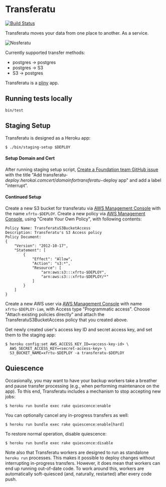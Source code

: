 # Transferatu

[![Build Status](https://travis-ci.org/heroku/transferatu.svg?branch=master)](https://travis-ci.org/heroku/transferatu)

Transferatu moves your data from one place to another. As a service.

![Nosferatu](shadow.jpg "Nosferatu")

Currently supported transfer methods:

 * postgres -> postgres
 * postgres -> S3
 * S3 -> postgres

Transferatu is a [pliny](https://github.com/interagent/pliny) app.

## Running tests locally

```
bin/test
```

## Staging Setup

Transferatu is designed as a Heroku app:

```console
$ ./bin/staging-setup $DEPLOY
```

#### Setup Domain and Cert

After running staging setup script,
[Create a Foundation team GitHub issue](https://github.com/heroku/foundation/issues/new)
with the title "Add transferatu-$deploy.herokai.com cert/domain for transferatu-$deploy app"
and add a label "interrupt".

#### Continued Setup

Create a new S3 bucket for transferatu via
[AWS Management Console](https://console.aws.amazon.com/s3/home) with the name `xfrtu-$DEPLOY`.
Create a new policy via [AWS Management Console](https://console.aws.amazon.com/iam/home?region=us-east-1#/policies),
using "Create Your Own Policy", with following contents:

```
Policy Name: TransferatuS3BucketAccess
Description: Transferatu's S3 Access policy
Policy Document:
{
    "Version": "2012-10-17",
    "Statement": [
        {
            "Effect": "Allow",
            "Action": "s3:*",
            "Resource": [
                "arn:aws:s3:::xfrtu-$DEPLOY",
                "arn:aws:s3:::xfrtu-$DEPLOY/*"
            ]
        }
    ]
}
```

Create a new AWS user via
[AWS Management Console](https://console.aws.amazon.com/iam/home?region=us-east-1#/users) with name `xfrtu-$DEPLOY-iam`,
with Access type "Programmatic access". Choose "Attach existing policies directly" and
attach the TransferatuS3BucketAccess policy that you created above.

Get newly created user's access key ID and secret access key,
and set them to the staging app:

```console
$ heroku config:set AWS_ACCESS_KEY_ID=<access-key-id> \
  AWS_SECRET_ACCESS_KEY=<secret-access-key> \
  S3_BUCKET_NAME=xfrtu-$DEPLOY -a transferatu-$DEPLOY
```

## Quiescence

Occasionally, you may want to have your backup workers take a breather
and pause transfer processing (e.g., when performing maintenance on
the app). To this end, Transferatu includes a mechanism to stop
accepting new jobs:

```term
$ heroku run bundle exec rake quiescence:enable
```

You can optionally cancel any in-progress transfers as well:

```term
$ heroku run bundle exec rake quiescence:enable[hard]
```

To restore normal operation, disable quiescence:

```term
$ heroku run bundle exec rake quiescence:disable
```

Note also that Transferatu workers are designed to run as standalone
`heroku run` processes. This makes it possible to deploy changes
without interrupting in-progress transfers. However, it does mean that
workers can end up running out-of-date code. To work around this,
workers are automatically soft-quiesced (and, naturally, restarted)
after every code push.
